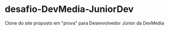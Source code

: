 # desafio-DevMedia-JuniorDev
Clone do site proposto em "prova" para Desenvolvedor Júnior da DevMedia

